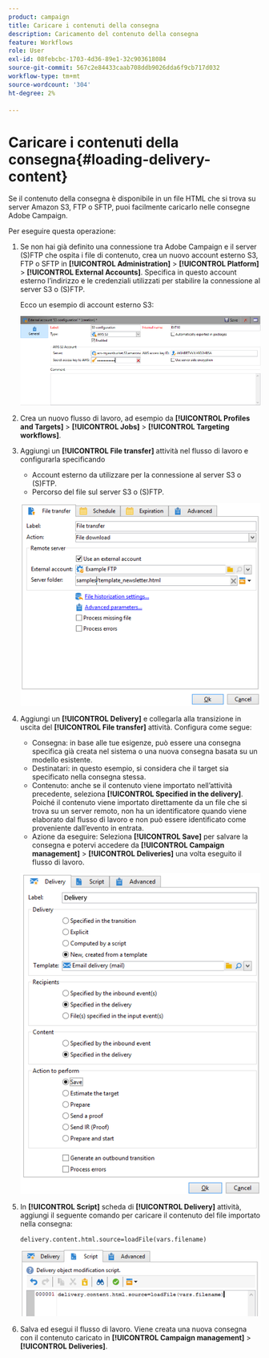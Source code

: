 ```yaml
---
product: campaign
title: Caricare i contenuti della consegna
description: Caricamento del contenuto della consegna
feature: Workflows
role: User
exl-id: 08febcbc-1703-4d36-89e1-32c903618084
source-git-commit: 567c2e84433caab708ddb9026dda6f9cb717d032
workflow-type: tm+mt
source-wordcount: '304'
ht-degree: 2%

---
```


# Caricare i contenuti della consegna{#loading-delivery-content}

Se il contenuto della consegna è disponibile in un file HTML che si trova su server Amazon S3, FTP o SFTP, puoi facilmente caricarlo nelle consegne Adobe Campaign.

Per eseguire questa operazione:

1. Se non hai già definito una connessione tra Adobe Campaign e il server (S)FTP che ospita i file di contenuto, crea un nuovo account esterno S3, FTP o SFTP in **[!UICONTROL Administration]** > **[!UICONTROL Platform]** > **[!UICONTROL External Accounts]**. Specifica in questo account esterno l’indirizzo e le credenziali utilizzati per stabilire la connessione al server S3 o (S)FTP.

   Ecco un esempio di account esterno S3:

   ![](assets/delivery_loadcontent_filetransfertexamples3.png)

1. Crea un nuovo flusso di lavoro, ad esempio da **[!UICONTROL Profiles and Targets]** > **[!UICONTROL Jobs]** > **[!UICONTROL Targeting workflows]**.
1. Aggiungi un **[!UICONTROL File transfer]** attività nel flusso di lavoro e configurarla specificando

   * Account esterno da utilizzare per la connessione al server S3 o (S)FTP.
   * Percorso del file sul server S3 o (S)FTP.

   ![](assets/delivery_loadcontent_filetransfertexample.png)

1. Aggiungi un **[!UICONTROL Delivery]** e collegarla alla transizione in uscita del **[!UICONTROL File transfer]** attività. Configura come segue:

   * Consegna: in base alle tue esigenze, può essere una consegna specifica già creata nel sistema o una nuova consegna basata su un modello esistente.
   * Destinatari: in questo esempio, si considera che il target sia specificato nella consegna stessa.
   * Contenuto: anche se il contenuto viene importato nell’attività precedente, seleziona **[!UICONTROL Specified in the delivery]**. Poiché il contenuto viene importato direttamente da un file che si trova su un server remoto, non ha un identificatore quando viene elaborato dal flusso di lavoro e non può essere identificato come proveniente dall’evento in entrata.
   * Azione da eseguire: Seleziona **[!UICONTROL Save]** per salvare la consegna e potervi accedere da **[!UICONTROL Campaign management]** > **[!UICONTROL Deliveries]** una volta eseguito il flusso di lavoro.

   ![](assets/delivery_loadcontent_activityexample.png)

1. In **[!UICONTROL Script]** scheda di **[!UICONTROL Delivery]** attività, aggiungi il seguente comando per caricare il contenuto del file importato nella consegna:

   ```
   delivery.content.html.source=loadFile(vars.filename)
   ```

   ![](assets/delivery_loadcontent_script.png)

1. Salva ed esegui il flusso di lavoro. Viene creata una nuova consegna con il contenuto caricato in **[!UICONTROL Campaign management]** > **[!UICONTROL Deliveries]**.

